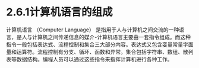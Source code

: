 # 2.6.1计算机语言的组成

计算机语言 （Computer Language） 是指用于人与计算机之间交流的一种语言，是人与计算机之间传递信息的媒介-计算机语言主要由一套指令组成。而这种指令一般包括表达式、流程控制和集合三大部分内容。表达式又包含娈量常量字面量和运算符。流程控制有分支、循环、函数和异常。集合包括字符串、数组、散列表等数据结构。编程人员可以通过这些指令来指挥计算机进行各种工作。